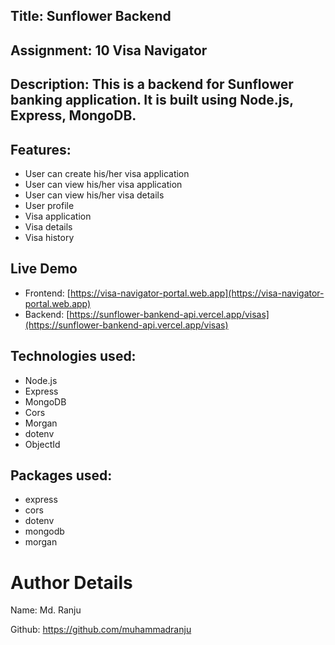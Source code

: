 ## Title: Sunflower Backend

## Assignment: 10 Visa Navigator

## Description: This is a backend for Sunflower banking application. It is built using Node.js, Express, MongoDB.

## Features:

- User can create his/her visa application
- User can view his/her visa application
- User can view his/her visa details
- User profile
- Visa application
- Visa details
- Visa history

## Live Demo

- Frontend:
  [https://visa-navigator-portal.web.app](https://visa-navigator-portal.web.app)
- Backend:
  [https://sunflower-bankend-api.vercel.app/visas](https://sunflower-bankend-api.vercel.app/visas)

## Technologies used:

- Node.js
- Express
- MongoDB
- Cors
- Morgan
- dotenv
- ObjectId

## Packages used:

- express
- cors
- dotenv
- mongodb
- morgan

# Author Details

Name: Md. Ranju

Github: https://github.com/muhammadranju

